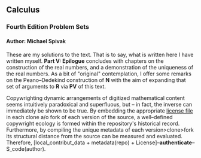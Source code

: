 ## Calculus
### Fourth Edition Problem Sets  
#### Author: Michael Spivak
These are my solutions to the text. That is to say, what is written here I have written myself. **Part V: Epilogue** concludes with chapters on the construction of the real numbers, and a demonstration of the uniqueness of the real numbers. As a bit of "original" contemplation, I offer some remarks on the Peano–Dedekind construction of **N** with the aim of expanding that set of arguments to **R** via **PV** of this text.

Copywrighting dynamic arrangements of digitized mathematical content seems intuitively paradoxical and superfluous, but – in fact, the inverse can immediately be shown to be true. By embedding the appropriate [license file](https://choosealicense.com "OSL") in each clone a/o fork of each version of the source, a well–defined copywright ecology is formed within the repository's historical record. Furthermore, by compiling the unique metadata of each version>clone>fork its structural distance from the source can be measured and evaluated. Therefore, [local_contribut_data + metadata(repo) + License]–**authenticate**–S_code(author).
